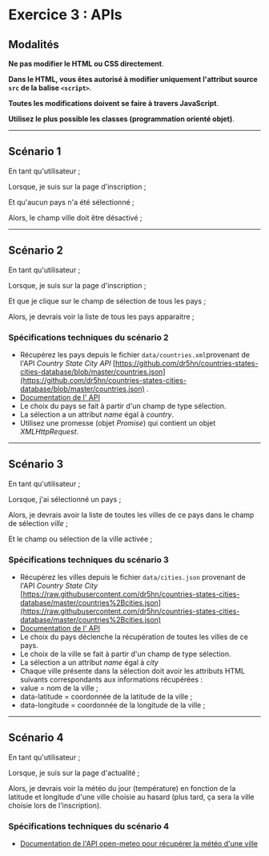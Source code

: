 # Exercice 3 : APIs

## Modalités

**Ne pas modifier le HTML ou CSS directement**.

**Dans le HTML, vous êtes autorisé à modifier uniquement l'attribut source `src` de la balise `<script>`**.

**Toutes les modifications doivent se faire à travers JavaScript**.

**Utilisez le plus possible les classes (programmation orienté objet)**.

---

## Scénario 1

En tant qu'utilisateur ;

Lorsque, je suis sur la page d'inscription ;

Et qu'aucun pays n'a été sélectionné ;

Alors, le champ ville doit être désactivé ;

---

## Scénario 2

En tant qu'utilisateur ;

Lorsque, je suis sur la page d'inscription ;

Et que je clique sur le champ de sélection de tous les pays ;

Alors, je devrais voir la liste de tous les pays apparaitre ;

### Spécifications techniques du scénario 2

- Récupérez les pays depuis le fichier `data/countries.xml`provenant de l'API *Country State City API* [https://github.com/dr5hn/countries-states-cities-database/blob/master/countries.json](https://github.com/dr5hn/countries-states-cities-database/blob/master/countries.json) .
- [Documentation de l' API](https://countrystatecity.in/docs/)
- Le choix du pays se fait à partir d'un champ de type sélection.
- La sélection a un attribut *name* égal à *country*.
- Utilisez une promesse (objet *Promise*) qui contient un objet *XMLHttpRequest*.

---

## Scénario 3

En tant qu'utilisateur ; 

Lorsque, j'ai sélectionné un pays ;

Alors, je devrais avoir la liste de toutes les villes de ce pays dans le champ de sélection *ville* ;

Et le champ ou sélection de la ville activée ;


### Spécifications techniques du scénario 3

- Récupérez les villes depuis le fichier `data/cities.json` provenant de l'API *Country State City*  [https://raw.githubusercontent.com/dr5hn/countries-states-cities-database/master/countries%2Bcities.json](https://raw.githubusercontent.com/dr5hn/countries-states-cities-database/master/countries%2Bcities.json)
- [Documentation de l' API](https://countrystatecity.in/docs/)
- Le choix du pays déclenche la récupération de toutes les villes de ce pays.
- Le choix de la ville se fait à partir d'un champ de type sélection.
- La sélection a un attribut *name* égal à *city*
- Chaque ville présente dans la sélection doit avoir les attributs HTML suivants correspondants aux informations récupérées :
 - value = nom de la ville ;
 - data-latitude = coordonnée de la latitude de la ville ;
 - data-longitude = coordonnée de la longitude de la ville ;

---

## Scénario 4

En tant qu'utilisateur ;

Lorsque, je suis sur la page d'actualité ;

Alors, je devrais voir la météo du jour (température) en fonction de la latitude et longitude d'une ville choisie au hasard (plus tard, ça sera la ville choisie lors de l'inscription).

### Spécifications techniques du scénario 4

- [Documentation de l'API open-meteo pour récupérer la météo d'une ville](https://open-meteo.com/en/docs#api_form)
